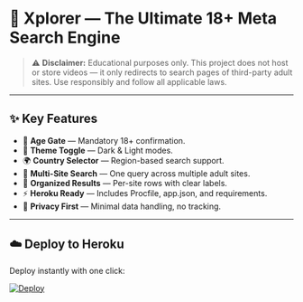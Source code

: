 # 🚀 Xplorer — The Ultimate 18+ Meta Search Engine

> ⚠️ **Disclaimer:** Educational purposes only. This project does not host or store videos — it only redirects to search pages of third-party adult sites. Use responsibly and follow all applicable laws.

---

## ✨ Key Features

- 🔞 **Age Gate** — Mandatory 18+ confirmation.  
- 🎨 **Theme Toggle** — Dark & Light modes.  
- 🌍 **Country Selector** — Region-based search support.  
- 🔎 **Multi-Site Search** — One query across multiple adult sites.  
- 📑 **Organized Results** — Per-site rows with clear labels.  
- ⚡ **Heroku Ready** — Includes Procfile, app.json, and requirements.  
- 🔐 **Privacy First** — Minimal data handling, no tracking.  

---

## ☁️ Deploy to Heroku

Deploy instantly with one click:  

[![Deploy](https://www.herokucdn.com/deploy/button.svg)](https://heroku.com/deploy?template=https://github.com/PhantomCode-CyberReign/Xplorer.git)

